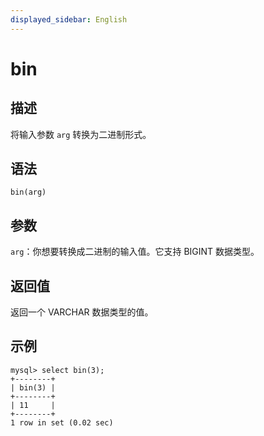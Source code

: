 ```yaml
---
displayed_sidebar: English
---
```


# bin

## 描述

将输入参数 `arg` 转换为二进制形式。

## 语法

```Shell
bin(arg)
```

## 参数

`arg`：你想要转换成二进制的输入值。它支持 BIGINT 数据类型。

## 返回值

返回一个 VARCHAR 数据类型的值。

## 示例

```Plain
mysql> select bin(3);
+--------+
| bin(3) |
+--------+
| 11     |
+--------+
1 row in set (0.02 sec)
```